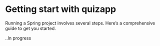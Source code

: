 # Getting start with quizapp
Running a Spring project involves several steps. Here’s a comprehensive guide to get you started.

..In progress
